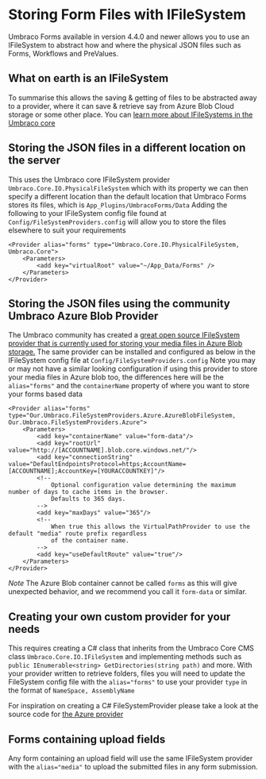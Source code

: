 # Storing Form Files with IFileSystem
Umbraco Forms available in version 4.4.0 and newer allows you to use an IFileSystem to abstract how and where the physical JSON files such as Forms, Workflows and PreValues.

## What on earth is an IFileSystem
To summarise this allows the saving & getting of files to be abstracted away to a provider, where it can save & retrieve say from Azure Blob Cloud storage or some other place. You can [learn more about IFileSystems in the Umbraco core](../../../../Extending/Custom-File-Systems.md) 

## Storing the JSON files in a different location on the server
This uses the Umbraco core IFileSystem provider `Umbraco.Core.IO.PhysicalFileSystem` which with its property we can then specify a different location than the default location that Umbraco Forms stores its files, which is `App_Plugins/UmbracoForms/Data`
Adding the following to your IFileSystem config file found at `Config/FileSystemProviders.config` will allow you to store the files elsewhere to suit your requirements

    <Provider alias="forms" type="Umbraco.Core.IO.PhysicalFileSystem, Umbraco.Core">
        <Parameters>
            <add key="virtualRoot" value="~/App_Data/Forms" />
        </Parameters>
    </Provider>


## Storing the JSON files using the community Umbraco Azure Blob Provider
The Umbraco community has created a [great open source IFileSystem provider that is currently used for storing your media files in Azure Blob storage.](https://our.umbraco.com/projects/collaboration/umbracofilesystemprovidersazure/) The same provider can be installed and configured as below in the IFileSystem config file at `Config/FileSystemProviders.config`
Note you may or may not have a similar looking configuration if using this provider to store your media files in Azure blob too, the differences here will be the `alias="forms"` and the `containerName` property of where you want to store your forms based data

    <Provider alias="forms" type="Our.Umbraco.FileSystemProviders.Azure.AzureBlobFileSystem, Our.Umbraco.FileSystemProviders.Azure">
        <Parameters>
            <add key="containerName" value="form-data"/>
            <add key="rootUrl" value="http://[ACCOUNTNAME].blob.core.windows.net/"/>
            <add key="connectionString" value="DefaultEndpointsProtocol=https;AccountName=[ACCOUNTNAME];AccountKey=[YOURACCOUNTKEY]"/>
            <!--
                Optional configuration value determining the maximum number of days to cache items in the browser.
                Defaults to 365 days.
            -->
            <add key="maxDays" value="365"/>
            <!--
                When true this allows the VirtualPathProvider to use the default "media" route prefix regardless 
                of the container name.
            -->
            <add key="useDefaultRoute" value="true"/>
        </Parameters>
    </Provider>

*Note* The Azure Blob container cannot be called `forms` as this will give unexpected behavior, and we recommend you call it `form-data` or similar.

## Creating your own custom provider for your needs
This requires creating a C# class that inherits from the Umbraco Core CMS class `Umbraco.Core.IO.IFileSystem` and implementing methods such as `public IEnumerable<string> GetDirectories(string path)` and more.
With your provider written to retrieve folders, files you will need to update the FileSystem config file with the `alias="forms"` to use your provider `type` in the format of `NameSpace, AssemblyName`

For inspiration on creating a C# FileSystemProvider please take a look at the source code for [the Azure provider](https://github.com/JimBobSquarePants/UmbracoFileSystemProviders.Azure)

## Forms containing upload fields
Any form containing an upload field will use the same IFileSystem provider with the `alias="media"` to upload the submitted files in any form submission. 
